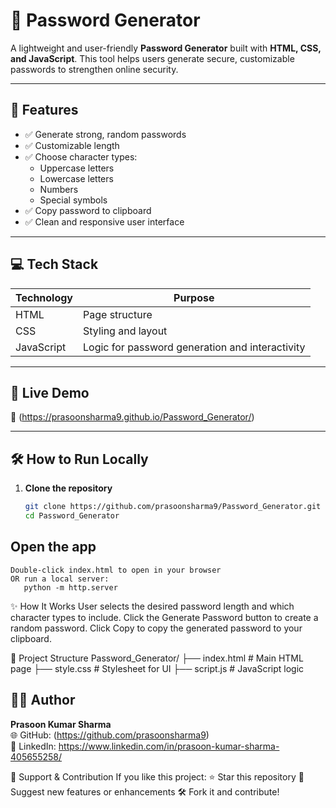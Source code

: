 # 🔐 Password Generator

A lightweight and user-friendly **Password Generator** built with **HTML, CSS, and JavaScript**. This tool helps users generate secure, customizable passwords to strengthen online security.

---

## 📌 Features

- ✅ Generate strong, random passwords
- ✅ Customizable length
- ✅ Choose character types:
  - Uppercase letters
  - Lowercase letters
  - Numbers
  - Special symbols
- ✅ Copy password to clipboard
- ✅ Clean and responsive user interface

---

## 💻 Tech Stack

| Technology | Purpose                      |
|------------|------------------------------|
| HTML       | Page structure               |
| CSS        | Styling and layout           |
| JavaScript | Logic for password generation and interactivity |

---

## 🚀 Live Demo

🔗 (https://prasoonsharma9.github.io/Password_Generator/)  

---

## 🛠️ How to Run Locally

1. **Clone the repository**
   ```bash
   git clone https://github.com/prasoonsharma9/Password_Generator.git
   cd Password_Generator


## Open the app
    Double-click index.html to open in your browser
    OR run a local server:
       python -m http.server


✨ How It Works
User selects the desired password length and which character types to include.
Click the Generate Password button to create a random password.
Click Copy to copy the generated password to your clipboard.


📂 Project Structure
  Password_Generator/
├── index.html         # Main HTML page
├── style.css          # Stylesheet for UI
├── script.js          # JavaScript logic


## 🙋‍♂️ Author

**Prasoon Kumar Sharma**  
🌐 GitHub: (https://github.com/prasoonsharma9)  
💼 LinkedIn: https://www.linkedin.com/in/prasoon-kumar-sharma-405655258/




🙌 Support & Contribution
If you like this project:
  ⭐ Star this repository
  🧠 Suggest new features or enhancements
  🛠️ Fork it and contribute!

